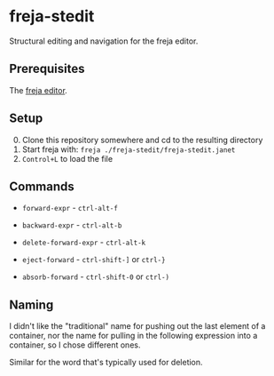 # freja-stedit

Structural editing and navigation for the freja editor.

## Prerequisites

The [freja editor](https://github.com/saikyun/freja).

## Setup

0. Clone this repository somewhere and cd to the resulting directory
1. Start freja with: `freja ./freja-stedit/freja-stedit.janet`
2. `Control+L` to load the file

## Commands

* `forward-expr` - `ctrl-alt-f`

* `backward-expr` - `ctrl-alt-b`

* `delete-forward-expr` - `ctrl-alt-k`

* `eject-forward` - `ctrl-shift-]` or `ctrl-}`

* `absorb-forward` - `ctrl-shift-0` or `ctrl-)`

## Naming

I didn't like the "traditional" name for pushing out the last element
of a container, nor the name for pulling in the following expression
into a container, so I chose different ones.

Similar for the word that's typically used for deletion.

